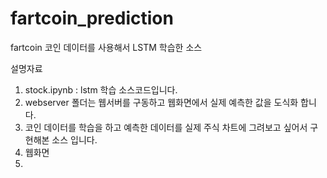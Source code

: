 # fartcoin_prediction
fartcoin 코인 데이터를 사용해서 LSTM 학습한 소스

설명자료

1. stock.ipynb : lstm 학습 소스코드입니다.
2. webserver 폴더는 웹서버를 구동하고 웹화면에서 실제 예측한 값을 도식화 합니다.
3. 코인 데이터를 학습을 하고 예측한 데이터를 실제 주식 차트에 그려보고 싶어서 구현해본 소스 입니다.
4. 웹화면
6. 
